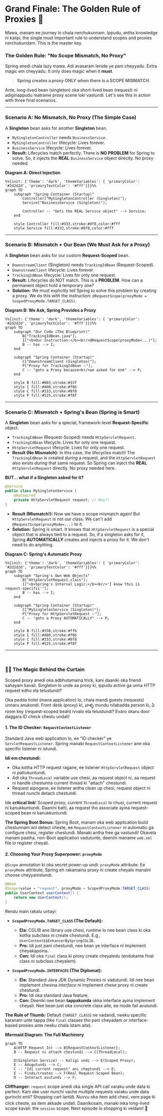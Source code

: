 # Grand Finale: The Golden Rule of Proxies 🔑

Mawa, manam ee journey lo chala nerchukunnam. Ippudu, antha knowledge ni kalipi, the single most important rule to understand scopes and proxies nerchukundam. This is the master key.

### The Golden Rule: "No Scope Mismatch, No Proxy"

Spring anedi chala lazy mawa. Adi avasaram lenide ye pani cheyyadu. Extra magic em cheyyadu. It only does magic when it **must**.

> **Spring creates a proxy ONLY when there is a SCOPE MISMATCH.**

Ante, long-lived bean (singleton) oka short-lived bean (request) ni adiginappudu matrame proxy scene loki vastundi. Let's see this in action with three final scenarios.

---
### Scenario A: No Mismatch, No Proxy (The Simple Case)
A **Singleton** bean asks for another **Singleton** bean.
- `MySingletonController` needs `BusinessService`.
- `MySingletonController` lifecycle: Lives forever.
- `BusinessService` lifecycle: Lives forever.
- **Result:** Lifecycles match perfectly. There is **NO PROBLEM** for Spring to solve. So, it injects the **REAL** `BusinessService` object directly. No proxy needed.

**Diagram A: Direct Injection**
```mermaid
%%{init: {'theme': 'dark', 'themeVariables': { 'primaryColor': '#2d2d2d', 'primaryTextColor': '#fff'}}}%%
graph TD
    subgraph "Spring Container (Startup)"
        Controller["MySingletonController (Singleton)"];
        Service["BusinessService (Singleton)"];

        Controller -- "Gets the REAL Service object" --> Service;
    end

    style Controller fill:#333,stroke:#8f8,color:#fff
    style Service fill:#333,stroke:#8f8,color:#fff
```
---
### Scenario B: Mismatch + Our Bean (We Must Ask for a Proxy)
A **Singleton** bean asks for our custom **Request-Scoped** bean.
- `DownstreamClient` (Singleton) needs `TrackingIdBean` (Request-Scoped).
- `DownstreamClient` lifecycle: Lives forever.
- `TrackingIdBean` lifecycle: Lives for only one request.
- **Result:** Lifecycles do NOT match. This is a **PROBLEM**. How can a permanent object hold a temporary one?
- **Solution:** We must explicitly tell Spring to solve this problem by creating a proxy. We do this with the instruction: `@RequestScope(proxyMode = ScopedProxyMode.TARGET_CLASS)`.

**Diagram B: We Ask, Spring Provides a Proxy**
```mermaid
%%{init: {'theme': 'dark', 'themeVariables': { 'primaryColor': '#2d2d2d', 'primaryTextColor': '#fff'}}}%%
graph TD
    subgraph "Our Code (The Blueprint)"
        B["TrackingIdBean.java"];
        I["<b>Our Instruction:</b><br/>@RequestScope(proxyMode=...)"];
        B -- has --> I;
    end

    subgraph "Spring Container (Startup)"
        C["DownstreamClient (Singleton)"];
        P["Proxy for TrackingIdBean ✨"];
        C -- "gets a Proxy because<br/>we asked for one" --> P;
    end

    style B fill:#003,stroke:#33f
    style I fill:#400,stroke:#f66
    style C fill:#333,stroke:#8f8
    style P fill:#525,stroke:#f8f
```
---
### Scenario C: Mismatch + Spring's Bean (Spring is Smart)
A **Singleton** bean asks for a special, framework-level **Request-Specific** object.
- `TrackingIdBean` (Request-Scoped) needs `HttpServletRequest`.
- `TrackingIdBean` lifecycle: Lives for only one request.
- `HttpServletRequest` lifecycle: Lives for only one request.
- **Result (No Mismatch):** In this case, the lifecycles match! The `TrackingIdBean` is created *during* a request, and the `HttpServletRequest` also exists *during* that same request. So Spring can inject the **REAL** `HttpServletRequest` directly. No proxy needed here.

**BUT... what if a Singleton asked for it?**
```java
@Service
public class MySingletonService {
    @Autowired
    private HttpServletRequest request; // How?!
}
```
- **Result (Mismatch!):** Now we have a scope mismatch again! But `HttpServletRequest` is not our class. We can't add `@RequestScope(proxyMode=...)` to it.
- **Solution:** Spring is smart. It knows that `HttpServletRequest` is a special object that is always tied to a request. So, if a singleton asks for it, Spring **AUTOMATICALLY** creates and injects a proxy for it. We don't need to do anything.

**Diagram C: Spring's Automatic Proxy**
```mermaid
%%{init: {'theme': 'dark', 'themeVariables': { 'primaryColor': '#2d2d2d', 'primaryTextColor': '#fff'}}}%%
graph TD
    subgraph "Spring's Own Web Objects"
        B["HttpServletRequest.class"];
        I["<b>Spring's Internal Logic:</b><br/>'I know this is request-specific'"];
        B -- has --> I;
    end

    subgraph "Spring Container (Startup)"
        C["MySingletonService (Singleton)"];
        P["Proxy for HttpServletRequest ✨"];
        C -- "gets a Proxy AUTOMATICALLY" --> P;
    end

    style B fill:#330,stroke:#ff6
    style I fill:#400,stroke:#f66
    style C fill:#333,stroke:#8f8
    style P fill:#525,stroke:#f8f
```
---
<br>

### 🧙‍♂️ The Magic Behind the Curtain

Scoped proxy anedi oka adbhutamaina trick, kani daaniki oka friend sahayam kavali. Singleton lo unde aa proxy ki, ippudu active ga unna HTTP request edho ela telustundi?

Oka pedda hotel (mana application) lo, chala mandi guests (requests) unnaru anukondi. Front desk (proxy) ki, వాళ్ళ mundu nilabadda person ki, ఏ room key (request-scoped bean) ivvalo ela telustundi? Evaro okaru door daggara ID check chestu undali!

#### 1. The ID Checker: `RequestContextListener`

Standard Java web application lo, ee "ID checker" ye `ServletRequestListener`. Spring manaki `RequestContextListener` ane oka specific listener ni istundi.

**Idi em chestundi:**
*   Oka kotha HTTP request ragane, ee listener `HttpServletRequest` object ni pattukuntundi.
*   Adi oka `ThreadLocal` variable use chesi, aa request object ni, aa request ni handle chestunna current thread ki "attach" chestundi.
*   Request aipogane, ee listener antha clean up chesi, request object ni thread nunchi detach chestundi.

Ide **critical link**! Scoped proxy, current `ThreadLocal` lo chusi, current request ni kanukkuntundi. Daanini batti, aa request tho associate ayina request-scoped bean ni kanukkuntundi.

**The Spring Boot Bonus:** Spring Boot, manam oka web application build chestunnam ani detect cheste, ee `RequestContextListener` ni automatic ga configure chesi, register chestundi. Manaki antha free ga vastundi! Okavela manam paatha, non-Boot application vadutunte, deenini maname `web.xml` file lo register cheyali.

#### 2. Choosing Your Proxy Superpower: `proxyMode`

`@Scope` annotation ki oka secret power-up undi: `proxyMode` attribute. Ee `proxyMode` attribute, Spring eh rakamaina proxy ni create cheyalo manalni choose cheyyanistundi.

```java
@Bean
@Scope(value = "request", proxyMode = ScopedProxyMode.TARGET_CLASS)
public UserContext userContext() {
    return new UserContext();
}
```

Rendu main rakalu untayi:
*   **`ScopedProxyMode.TARGET_CLASS` (The Default):**
    *   **Ela:** CGLIB ane library use chesi, runtime lo nee bean class ki oka kotha *subclass* ni create chestundi. E.g., `UserContext$$EnhancerBySpringCGLIB`.
    *   **Pro:** Idi just pani chestundi, nee bean ye interface ni implement cheyakapoina.
    *   **Con:** Idi oka `final` class ki proxy create cheyaledu (endukante final class ni subclass cheyalem).

*   **`ScopedProxyMode.INTERFACES` (The Diplomat):**
    *   **Ela:** Standard Java JDK Dynamic Proxies ni vadutundi. Idi nee bean implement chesina *interface* ni implement chese proxy ni create chestundi.
    *   **Pro:** Idi oka standard Java feature.
    *   **Con:** Deeniki nee bean **tappakunda** okka interface ayina implement cheyali. Nee bean just oka concrete class aite, ee mode fail avutundi.

**The Rule of Thumb:** Default (`TARGET_CLASS`) ne vadandi, neeku specific karanam unte tappa (like `final` classes tho pani cheyadam or interface-based proxies ante neeku chala istam aite).

**Mermaid Diagram: The Full Machinery**
```mermaid
graph TD
    A(HTTP Request In) --> B{RequestContextListener};
    B -- Request ni attach chestundi --> C(ThreadLocal);

    D(Singleton Service) -- Kaligi undi --> E(Scoped Proxy);
    E -- Adugutundi --> C;
    C -- "Idi current request" ani cheptundi --> E;
    E -- Finds/creates --> F(Real Request-Scoped Bean);
    D -- Interact avutundi --> F;
```

**Cliffhanger:**
`request` scope anedi oka single API call varaku unde data ki perfect. Kani oke user nunchi vache multiple requests varaku unde data gurinchi enti? Shopping cart lantiది. Nuvvu oka item add chesi, vere page ki click cheste, aa item akkade undali. Daanikosam, manaki inka long-lived scope kavali: the `session` scope. Next episode lo shopping ki veldam! 🛒

